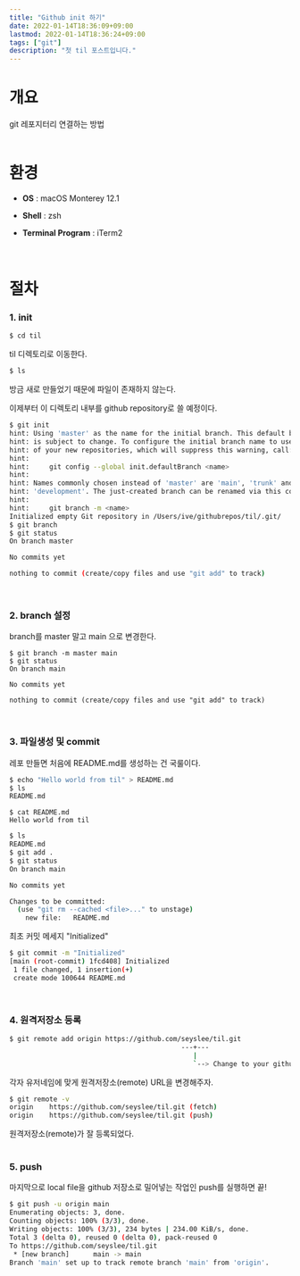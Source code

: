 ```yaml
---
title: "Github init 하기"
date: 2022-01-14T18:36:09+09:00
lastmod: 2022-01-14T18:36:24+09:00
tags: ["git"]
description: "첫 til 포스트입니다."
---
```


# 개요

git 레포지터리 연결하는 방법  
<br>

# 환경

- **OS** : macOS Monterey 12.1

- **Shell** : zsh

- **Terminal Program** : iTerm2
  
  <br>

# 절차

### 1. init

```bash
$ cd til
```

til 디렉토리로 이동한다.

```bash
$ ls
```

방금 새로 만들었기 때문에 파일이 존재하지 않는다.

이제부터 이 디렉토리 내부를 github repository로 쓸 예정이다.

```bash
$ git init
hint: Using 'master' as the name for the initial branch. This default branch name
hint: is subject to change. To configure the initial branch name to use in all
hint: of your new repositories, which will suppress this warning, call:
hint:
hint:     git config --global init.defaultBranch <name>
hint:
hint: Names commonly chosen instead of 'master' are 'main', 'trunk' and
hint: 'development'. The just-created branch can be renamed via this command:
hint:
hint:     git branch -m <name>
Initialized empty Git repository in /Users/ive/githubrepos/til/.git/
$ git branch
$ git status
On branch master

No commits yet

nothing to commit (create/copy files and use "git add" to track)
```

<br>

### 2. branch 설정

branch를 master 말고 main 으로 변경한다.

```
$ git branch -m master main
$ git status
On branch main

No commits yet

nothing to commit (create/copy files and use "git add" to track)
```

<br>

### 3. 파일생성 및 commit

레포 만들면 처음에 README.md를 생성하는 건 국룰이다.

```bash
$ echo "Hello world from til" > README.md
$ ls
README.md
```

```
$ cat README.md
Hello world from til
```

```bash
$ ls
README.md
$ git add .
$ git status
On branch main

No commits yet

Changes to be committed:
  (use "git rm --cached <file>..." to unstage)
    new file:   README.md
```

최초 커밋 메세지 "Initialized"

```bash
$ git commit -m "Initialized"
[main (root-commit) 1fcd408] Initialized
 1 file changed, 1 insertion(+)
 create mode 100644 README.md
```

<br>

### 4. 원격저장소 등록

```bash
$ git remote add origin https://github.com/seyslee/til.git
                                           ---+---
                                              |
                                              `--> Change to your github username
```

각자 유저네임에 맞게 원격저장소(remote) URL을 변경해주자.

```bash
$ git remote -v
origin    https://github.com/seyslee/til.git (fetch)
origin    https://github.com/seyslee/til.git (push)
```

원격저장소(remote)가 잘 등록되었다.  
<br>

### 5. push

마지막으로 local file을 github 저장소로 밀어넣는 작업인 push를 실행하면 끝!

```bash
$ git push -u origin main
Enumerating objects: 3, done.
Counting objects: 100% (3/3), done.
Writing objects: 100% (3/3), 234 bytes | 234.00 KiB/s, done.
Total 3 (delta 0), reused 0 (delta 0), pack-reused 0
To https://github.com/seyslee/til.git
 * [new branch]      main -> main
Branch 'main' set up to track remote branch 'main' from 'origin'.
```
